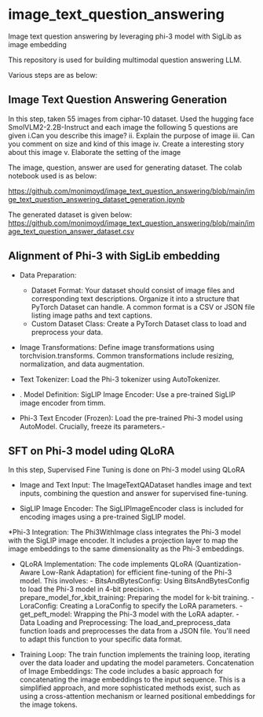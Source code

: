 # image_text_question_answering
Image text question answering by leveraging phi-3 model with SigLib as image embedding

This repository is used for building multimodal question answering LLM.

Various steps are as below:

## Image Text Question Answering Generation

In this step, taken 55 images from ciphar-10 dataset. Used the hugging face SmolVLM2-2.2B-Instruct and each image the following 5 questions are given 
   i.Can you describe this image?
   ii. Explain the purpose of image
   iii. Can you comment on size and kind of this image
  iv. Create a interesting story about this image
  v. Elaborate the setting of the image

  The image, question, answer are used for generating dataset. The colab notebook used is as below:
  
https://github.com/monimoyd/image_text_question_answering/blob/main/imge_text_question_answering_dataset_generation.ipynb

The generated dataset is given below:
https://github.com/monimoyd/image_text_question_answering/blob/main/image_text_question_answer_dataset.csv

## Alignment of Phi-3 with SigLib embedding

* Data Preparation:
   - Dataset Format: Your dataset should consist of image files and corresponding text descriptions. Organize it into a structure that PyTorch Dataset can handle. A        common format is a CSV or JSON file listing image paths and text captions.
   - Custom Dataset Class: Create a PyTorch Dataset class to load and preprocess your data.
 * Image Transformations: Define image transformations using torchvision.transforms. Common transformations include resizing, normalization, and data augmentation.

 * Text Tokenizer: Load the Phi-3 tokenizer using AutoTokenizer.
   
 * . Model Definition: SigLIP Image Encoder: Use a pre-trained SigLIP image encoder from timm.
 
*  Phi-3 Text Encoder (Frozen): Load the pre-trained Phi-3 model using AutoModel. Crucially, freeze its parameters.- 

## SFT on Phi-3 model uding QLoRA

 In this step, Supervised Fine Tuning is done on Phi-3 model using QLoRA
 
* Image and Text Input: The ImageTextQADataset  handles image and text inputs, combining the question and answer for supervised fine-tuning.

* SigLIP Image Encoder: The SigLIPImageEncoder class is included for encoding images using a pre-trained SigLIP model.

*Phi-3 Integration: The Phi3WithImage class integrates the Phi-3 model with the SigLIP image encoder. It includes a projection layer to map the image embeddings to the same dimensionality as the Phi-3 embeddings.

* QLoRA Implementation: The code implements QLoRA (Quantization-Aware Low-Rank Adaptation) for efficient fine-tuning of the Phi-3 model. This involves:
          - BitsAndBytesConfig: Using BitsAndBytesConfig to load the Phi-3 model in 4-bit precision.
          - prepare_model_for_kbit_training: Preparing the model for k-bit training.
          - LoraConfig: Creating a LoraConfig to specify the LoRA parameters.
          -   get_peft_model: Wrapping the Phi-3 model with the LoRA adapter.
          - Data Loading and Preprocessing: The load_and_preprocess_data function loads and preprocesses the data from a JSON file. You'll need to adapt this function to your specific data format.
  
* Training Loop: The train function implements the training loop, iterating over the data loader and updating the model parameters.
Concatenation of Image Embeddings: The code includes a basic approach for concatenating the image embeddings to the input sequence. This is a simplified approach, and more sophisticated methods exist, such as using a cross-attention mechanism or learned positional embeddings for the image tokens.


  

  


